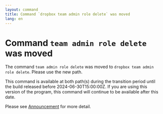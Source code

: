 ```yaml
---
layout: command
title: Command `dropbox team admin role delete` was moved
lang: en
---
```


# Command `team admin role delete` was moved

The command `team admin role delete` was moved to `dropbox team admin role delete`. Please use the new path.

This command is available at both path(s) during the transition period until the build released before 2024-06-30T15:00:00Z. If you are using this version of the program, this command will continue to be available after this date.

Please see [Announcement](https://github.com/watermint/toolbox/discussions/799) for more detail.


